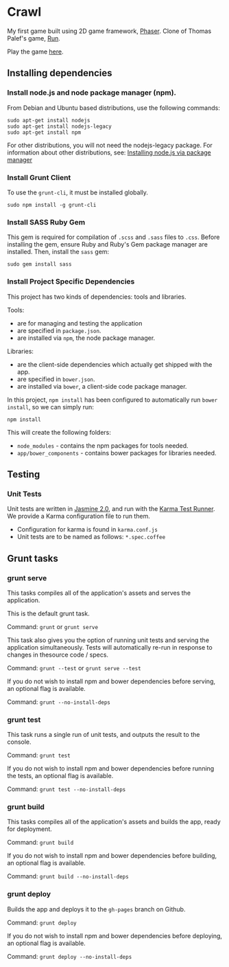 # Crawl 

My first game built using 2D game framework, [Phaser](http://phaser.io). Clone of Thomas Palef's game, [Run](http://www.lessmilk.com/1/).

Play the game [here](http://sarahquigley.net/crawl).


## Installing dependencies


### Install node.js and node package manager (npm).

From Debian and Ubuntu based distributions, use the following commands:

```
sudo apt-get install nodejs
sudo apt-get install nodejs-legacy
sudo apt-get install npm
```

For other distributions, you will not need the nodejs-legacy package. For information about other distributions, see:
[Installing node.js via package manager](https://github.com/joyent/node/wiki/Installing-Node.js-via-package-manager)


### Install Grunt Client

To use the `grunt-cli`, it must be installed globally.

```
sudo npm install -g grunt-cli
```


### Install SASS Ruby Gem

This gem is required for compilation of `.scss` and `.sass` files to `.css`. Before installing the gem, ensure Ruby and Ruby's Gem package manager are installed. Then, install the `sass` gem:

```
sudo gem install sass
```


### Install Project Specific Dependencies

This project has two kinds of dependencies: tools and libraries.

Tools:

*  are for managing and testing the application
*  are specified in `package.json`.
*  are installed via `npm`, the node package manager.

Libraries:

*  are the client-side dependencies which actually get shipped with the app.
*  are specified in `bower.json`.
*  are installed via `bower`, a client-side code package manager.

In this project, `npm install` has been configured to automatically run `bower install`, so we can simply run:

```
npm install
```

This will create the following folders:

* `node_modules` - contains the npm packages for tools needed.
* `app/bower_components` - contains bower packages for libraries needed.



## Testing


### Unit Tests

Unit tests are written in [Jasmine 2.0](http://jasmine.github.io/), and run with the [Karma Test Runner](http://karma-runner.github.io/0.12/index.html). We provide a Karma configuration file to run them.

* Configuration for karma is found in `karma.conf.js`
* Unit tests are to be named as follows: `*.spec.coffee`



## Grunt tasks


### grunt serve

This tasks compiles all of the application's assets and serves the application.

This is the default grunt task.

Command: `grunt` or `grunt serve`

This task also gives you the option of running unit tests and serving the application simultaneously. Tests will automatically re-run in response to changes in thesource code / specs.

Command: `grunt --test` or `grunt serve --test`

If you do not wish to install npm and bower dependencies before serving, an optional flag is available.

Command: `grunt --no-install-deps`


### grunt test

This task runs a single run of unit tests, and outputs the result to the console.

Command: `grunt test`

If you do not wish to install npm and bower dependencies before running the tests, an optional flag is available.

Command: `grunt test --no-install-deps`


### grunt build

This tasks compiles all of the application's assets and builds the app, ready for deployment.

Command: `grunt build`

If you do not wish to install npm and bower dependencies before building, an optional flag is available.

Command: `grunt build --no-install-deps`


### grunt deploy

Builds the app and deploys it to the `gh-pages` branch on Github.

Command: `grunt deploy`

If you do not wish to install npm and bower dependencies before deploying, an optional flag is available.

Command: `grunt deploy --no-install-deps`
